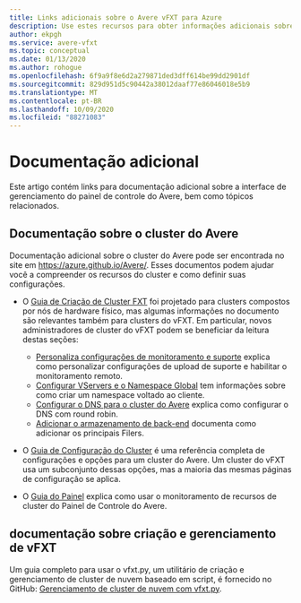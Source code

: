 ```yaml
---
title: Links adicionais sobre o Avere vFXT para Azure
description: Use estes recursos para obter informações adicionais sobre o avere vFXT para Azure, incluindo a documentação do cluster avere e a documentação de gerenciamento do vFXT.
author: ekpgh
ms.service: avere-vfxt
ms.topic: conceptual
ms.date: 01/13/2020
ms.author: rohogue
ms.openlocfilehash: 6f9a9f8e6d2a279871ded3dff614be99dd2901df
ms.sourcegitcommit: 829d951d5c90442a38012daaf77e86046018e5b9
ms.translationtype: MT
ms.contentlocale: pt-BR
ms.lasthandoff: 10/09/2020
ms.locfileid: "88271083"
---
```

# <a name="additional-documentation"></a>Documentação adicional

Este artigo contém links para documentação adicional sobre a interface de gerenciamento do painel de controle do Avere, bem como tópicos relacionados.

## <a name="avere-cluster-documentation"></a>Documentação sobre o cluster do Avere

Documentação adicional sobre o cluster do Avere pode ser encontrada no site em <https://azure.github.io/Avere/>. Esses documentos podem ajudar você a compreender os recursos do cluster e como definir suas configurações.

* O [Guia de Criação de Cluster FXT](<https://azure.github.io/Avere/#fxt_cluster>) foi projetado para clusters compostos por nós de hardware físico, mas algumas informações no documento são relevantes também para clusters do vFXT. Em particular, novos administradores de cluster do vFXT podem se beneficiar da leitura destas seções:
  * [Personaliza configurações de monitoramento e suporte](<https://azure.github.io/Avere/legacy/create_cluster/4_8/html/config_support.html#config-support>) explica como personalizar configurações de upload de suporte e habilitar o monitoramento remoto.
  * [Configurar VServers e o Namespace Global](<https://azure.github.io/Avere/legacy/create_cluster/4_8/html/config_vserver.html#config-vserver>) tem informações sobre como criar um namespace voltado ao cliente.
  * [Configurar o DNS para o cluster do Avere](<https://azure.github.io/Avere/legacy/create_cluster/4_8/html/config_network.html#dns-overview>) explica como configurar o DNS com round robin.
  * [Adicionar o armazenamento de back-end](<https://azure.github.io/Avere/legacy/create_cluster/4_8/html/config_core_filer.html#add-core-filer>) documenta como adicionar os principais Filers.

* O [Guia de Configuração do Cluster](<https://azure.github.io/Avere/#operations>) é uma referência completa de configurações e opções para um cluster do Avere. Um cluster do vFXT usa um subconjunto dessas opções, mas a maioria das mesmas páginas de configuração se aplica.

* O [Guia do Painel](<https://azure.github.io/Avere/#operations>) explica como usar o monitoramento de recursos de cluster do Painel de Controle do Avere.

## <a name="vfxt-creation-and-management-documentation"></a>documentação sobre criação e gerenciamento de vFXT

Um guia completo para usar o vfxt.py, um utilitário de criação e gerenciamento de cluster de nuvem baseado em script, é fornecido no GitHub: [Gerenciamento de cluster de nuvem com vfxt.py](https://github.com/Azure/AvereSDK/blob/master/docs/README.md).
